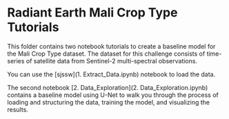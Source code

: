 # Radiant Earth Mali Crop Type Tutorials

This folder contains two notebook tutorials to create a baseline model for the Mali Crop Type dataset. The dataset for this challenge consists of time-series of satellite data from Sentinel-2 multi-spectral observations.

You can use the [sjssw](1. Extract_Data.ipynb) notebook to load the data. 

The second notebook [2. Data_Exploration](2. Data_Exploration.ipynb) contains a baseline model using U-Net to walk you through the process of loading and structuring the data, training the model, and visualizing the results.

 

